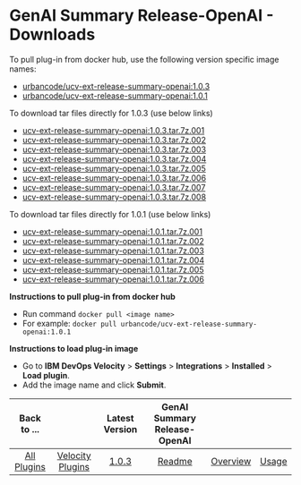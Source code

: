 # GenAI Summary Release-OpenAI - Downloads

To pull plug-in from docker hub, use the following version specific image names:

- [urbancode/ucv-ext-release-summary-openai:1.0.3](https://hub.docker.com/r/urbancode/ucv-ext-release-summary-openai/tags)
- [urbancode/ucv-ext-release-summary-openai:1.0.1](https://hub.docker.com/r/urbancode/ucv-ext-release-summary-openai/tags)

To download tar files directly for 1.0.3 (use below links)
 - [ucv-ext-release-summary-openai:1.0.3.tar.7z.001](https://raw.githubusercontent.com/UrbanCode/IBM-UCV-PLUGINS/main/files/ucv-ext-release-summary-openai/ucv-ext-release-summary-openai:1.0.3.tar.7z.001)
 - [ucv-ext-release-summary-openai:1.0.3.tar.7z.002](https://raw.githubusercontent.com/UrbanCode/IBM-UCV-PLUGINS/main/files/ucv-ext-release-summary-openai/ucv-ext-release-summary-openai:1.0.3.tar.7z.002)
 - [ucv-ext-release-summary-openai:1.0.3.tar.7z.003](https://raw.githubusercontent.com/UrbanCode/IBM-UCV-PLUGINS/main/files/ucv-ext-release-summary-openai/ucv-ext-release-summary-openai:1.0.3.tar.7z.003)
 - [ucv-ext-release-summary-openai:1.0.3.tar.7z.004](https://raw.githubusercontent.com/UrbanCode/IBM-UCV-PLUGINS/main/files/ucv-ext-release-summary-openai/ucv-ext-release-summary-openai:1.0.3.tar.7z.004)
 - [ucv-ext-release-summary-openai:1.0.3.tar.7z.005](https://raw.githubusercontent.com/UrbanCode/IBM-UCV-PLUGINS/main/files/ucv-ext-release-summary-openai/ucv-ext-release-summary-openai:1.0.3.tar.7z.005)
 - [ucv-ext-release-summary-openai:1.0.3.tar.7z.006](https://raw.githubusercontent.com/UrbanCode/IBM-UCV-PLUGINS/main/files/ucv-ext-release-summary-openai/ucv-ext-release-summary-openai:1.0.3.tar.7z.006)
 - [ucv-ext-release-summary-openai:1.0.3.tar.7z.007](https://raw.githubusercontent.com/UrbanCode/IBM-UCV-PLUGINS/main/files/ucv-ext-release-summary-openai/ucv-ext-release-summary-openai:1.0.3.tar.7z.007)
 - [ucv-ext-release-summary-openai:1.0.3.tar.7z.008](https://raw.githubusercontent.com/UrbanCode/IBM-UCV-PLUGINS/main/files/ucv-ext-release-summary-openai/ucv-ext-release-summary-openai:1.0.3.tar.7z.008)

To download tar files directly for 1.0.1 (use below links)
 - [ucv-ext-release-summary-openai:1.0.1.tar.7z.001](https://raw.githubusercontent.com/UrbanCode/IBM-UCV-PLUGINS/main/files/ucv-ext-release-summary-openai/ucv-ext-release-summary-openai:1.0.1.tar.7z.001)
 - [ucv-ext-release-summary-openai:1.0.1.tar.7z.002](https://raw.githubusercontent.com/UrbanCode/IBM-UCV-PLUGINS/main/files/ucv-ext-release-summary-openai/ucv-ext-release-summary-openai:1.0.1.tar.7z.002)
 - [ucv-ext-release-summary-openai:1.0.1.tar.7z.003](https://raw.githubusercontent.com/UrbanCode/IBM-UCV-PLUGINS/main/files/ucv-ext-release-summary-openai/ucv-ext-release-summary-openai:1.0.1.tar.7z.003)
 - [ucv-ext-release-summary-openai:1.0.1.tar.7z.004](https://raw.githubusercontent.com/UrbanCode/IBM-UCV-PLUGINS/main/files/ucv-ext-release-summary-openai/ucv-ext-release-summary-openai:1.0.1.tar.7z.004)
 - [ucv-ext-release-summary-openai:1.0.1.tar.7z.005](https://raw.githubusercontent.com/UrbanCode/IBM-UCV-PLUGINS/main/files/ucv-ext-release-summary-openai/ucv-ext-release-summary-openai:1.0.1.tar.7z.005)
 - [ucv-ext-release-summary-openai:1.0.1.tar.7z.006](https://raw.githubusercontent.com/UrbanCode/IBM-UCV-PLUGINS/main/files/ucv-ext-release-summary-openai/ucv-ext-release-summary-openai:1.0.1.tar.7z.006)



**Instructions to pull plug-in from docker hub**
- Run command ```docker pull <image name>```
- For example: ```docker pull urbancode/ucv-ext-release-summary-openai:1.0.1```

**Instructions to load plug-in image**
- Go to **IBM DevOps Velocity** > **Settings** > **Integrations** > **Installed** > **Load plugin**.
- Add the image name and click **Submit**.

|Back to ...||Latest Version|GenAI Summary Release-OpenAI |||
| :---: | :---: | :---: | :---: | :---: | :---: |
|[All Plugins](../../index.md)|[Velocity Plugins](../README.md)|[1.0.3](https://hub.docker.com/r/urbancode/ucv-ext-release-summary-openai/tags)|[Readme](README.md)|[Overview](overview.md)|[Usage](usage.md)|